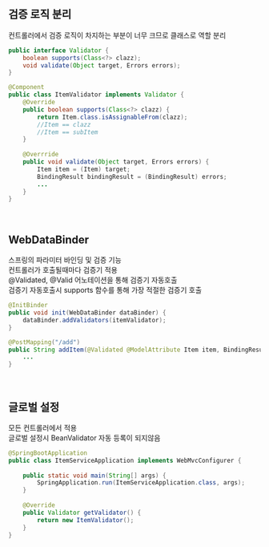 ## 검증 로직 분리
컨트롤러에서 검증 로직이 차지하는 부분이 너무 크므로 클래스로 역할 분리

````java
public interface Validator {
    boolean supports(Class<?> clazz);
    void validate(Object target, Errors errors);
}

@Component
public class ItemValidator implements Validator {
    @Override
    public boolean supports(Class<?> clazz) {
        return Item.class.isAssignableFrom(clazz);
        //Item == clazz
        //Item == subItem
    }
    
    @Overrride
    public void validate(Object target, Errors errors) {
        Item item = (Item) target;
        BindingResult bindingResult = (BindingResult) errors;
        ...
    }
}
````

<br>

## WebDataBinder
스프링의 파라미터 바인딩 및 검증 기능  
컨트롤러가 호출될때마다 검증기 적용  
@Validated, @Valid 어노테이션을 통해 검증기 자동호출  
검증기 자동호출시 supports 함수를 통해 가장 적절한 검증기 호출  

````java
@InitBinder
public void init(WebDataBinder dataBinder) {
    dataBinder.addValidators(itemValidator);
}

@PostMapping("/add")
public String addItem(@Validated @ModelAttribute Item item, BindingResult bindingResult) {
    ...
}
````

<br>

## 글로벌 설정
모든 컨트롤러에서 적용  
글로벌 설정시 BeanValidator 자동 등록이 되지않음  

````java
@SpringBootApplication
public class ItemServiceApplication implements WebMvcConfigurer {
    
    public static void main(String[] args) {
        SpringApplication.run(ItemServiceApplication.class, args);
    }
    
    @Override
    public Validator getValidator() {
        return new ItemValidator();
    }
}
````

<br>
